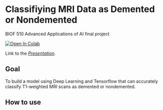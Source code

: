# Classifiying MRI Data as Demented or Nondemented

BIOF 510 Advanced Applications of AI final project

[![Open In Colab](https://colab.research.google.com/assets/colab-badge.svg)](https://colab.research.google.com/github/alechay/BIOF399-Final-project/blob/main/mri_classification.ipynb)

Link to the *[Presentation](https://youtu.be/KMOBzPLyT0U)*.

## Goal

To build a model using Deep Learning and Tensorflow that can accurately classify T1-weighted MRI scans as demented or nondemented.

## How to use


